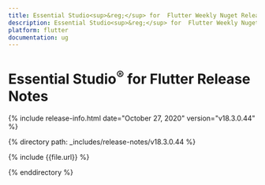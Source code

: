 ```yaml
---
title: Essential Studio<sup>&reg;</sup> for  Flutter Weekly Nuget Release Release Notes  
description: Essential Studio<sup>&reg;</sup> for  Flutter Weekly Nuget Release Release Notes  
platform: flutter
documentation: ug
---
```


# Essential Studio<sup>&reg;</sup> for Flutter Release Notes  

{% include release-info.html date="October 27, 2020" version="v18.3.0.44" %} 


{% directory path: _includes/release-notes/v18.3.0.44 %}

{% include {{file.url}} %}

{% enddirectory %}
